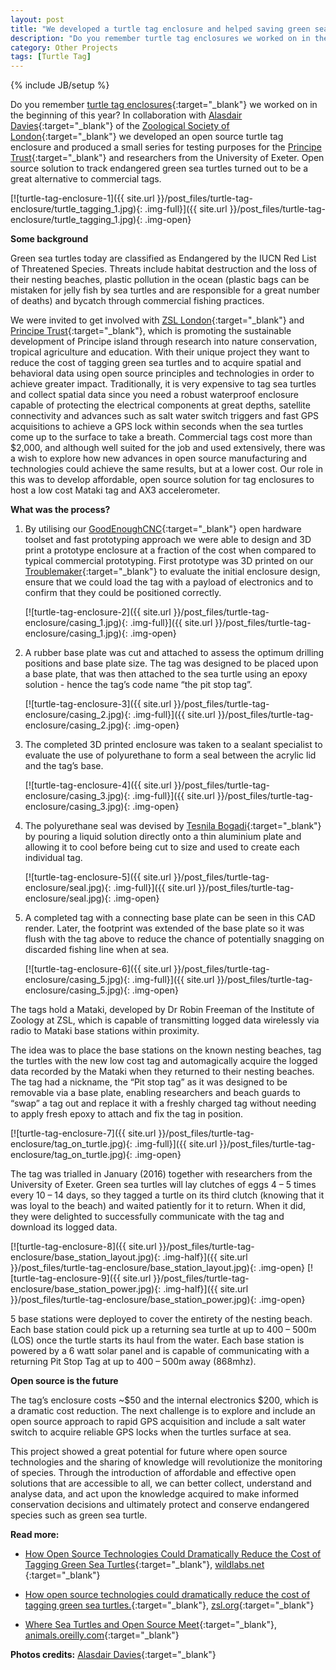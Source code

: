 ```yaml
---
layout: post
title: "We developed a turtle tag enclosure and helped saving green sea turtles"
description: "Do you remember turtle tag enclosures we worked on in the beginning of this year? In collaboration with Alasdair Davies of the Zoological Society of London we developed an open source turtle tag enclosure and produced a small series for testing purposes for the Principe Trust and researchers from the University of Exeter. Open source solution to track endangered green sea turtles turned out to be a great alternative to traditional expensive tags."
category: Other Projects
tags: [Turtle Tag]
---
```

{% include JB/setup %}


Do you remember [turtle tag enclosures](http://irnas.eu/other%20projects/2016/01/14/turtle-tag-enclosure){:target="_blank"} we worked on in the beginning of this year? In collaboration with [Alasdair Davies](https://twitter.com/Al2kA){:target="_blank"} of the [Zoological Society of London](http://www.zsl.org/){:target="_blank"} we developed an open source turtle tag enclosure and produced a small series for testing purposes for the [Principe Trust](https://www.facebook.com/Pr%C3%ADncipe-Trust-305010556356808/){:target="_blank"} and researchers from the University of Exeter. Open source solution to track endangered green sea turtles turned out to be a great alternative to commercial tags.

[![turtle-tag-enclosure-1]({{ site.url }}/post_files/turtle-tag-enclosure/turtle_tagging_1.jpg){: .img-full}]({{ site.url }}/post_files/turtle-tag-enclosure/turtle_tagging_1.jpg){: .img-open}


**Some background**

Green sea turtles today are classified as Endangered by the IUCN Red List of Threatened Species. Threats include habitat destruction and the loss of their nesting beaches, plastic pollution in the ocean (plastic bags can be mistaken for jelly fish by sea turtles and are responsible for a great number of deaths) and bycatch through commercial fishing practices.

We were invited to get involved with [ZSL London](http://www.zsl.org/){:target="_blank"} and [Principe Trust](https://www.facebook.com/Pr%C3%ADncipe-Trust-305010556356808/){:target="_blank"}, which is promoting the sustainable development of Principe island through research into nature conservation, tropical agriculture and education. With their unique project they want to reduce the cost of tagging green sea turtles and to acquire spatial and behavioral data using open source principles and technologies in order to achieve greater impact. Traditionally, it is very expensive to tag sea turtles and collect spatial data since you need a robust waterproof enclosure capable of protecting the electrical components at great depths, satellite connectivity and advances such as salt water switch triggers and fast GPS acquisitions to achieve a GPS lock within seconds when the sea turtles come up to the surface to take a breath. Commercial tags cost more than $2,000, and although well suited for the job and used extensively, there was a wish to explore how new advances in open source manufacturing and technologies could achieve the same results, but at a lower cost. Our role in this was to develop affordable, open source solution for tag enclosures to host a low cost Mataki tag and AX3 accelerometer.


**What was the process?**

1. By utilising our [GoodEnoughCNC](http://goodenoughcnc.eu/){:target="_blank"} open hardware toolset and fast prototyping approach we were able to design and 3D print a prototype enclosure at a fraction of the cost when compared to typical commercial prototyping. First prototype was 3D printed on our [Troublemaker](http://goodenoughcnc.eu/troublemaker-3d/){:target="_blank"} to evaluate the initial enclosure design, ensure that we could load the tag with a payload of electronics and to confirm that they could be positioned correctly.

	[![turtle-tag-enclosure-2]({{ site.url }}/post_files/turtle-tag-enclosure/casing_1.jpg){: .img-full}]({{ site.url }}/post_files/turtle-tag-enclosure/casing_1.jpg){: .img-open}

2. A rubber base plate was cut and attached to assess the optimum drilling positions and base plate size. The tag was designed to be placed upon a base plate, that was then attached to the sea turtle using an epoxy solution - hence the tag’s code name “the pit stop tag”.

	[![turtle-tag-enclosure-3]({{ site.url }}/post_files/turtle-tag-enclosure/casing_2.jpg){: .img-full}]({{ site.url }}/post_files/turtle-tag-enclosure/casing_2.jpg){: .img-open}

3. The completed 3D printed enclosure was taken to a sealant specialist to evaluate the use of polyurethane to form a seal between the acrylic lid and the tag’s base.

	[![turtle-tag-enclosure-4]({{ site.url }}/post_files/turtle-tag-enclosure/casing_3.jpg){: .img-full}]({{ site.url }}/post_files/turtle-tag-enclosure/casing_3.jpg){: .img-open}

4. The polyurethane seal was devised by [Tesnila Bogadi](http://www.bogadi.si/){:target="_blank"} by pouring a liquid solution directly onto a thin aluminium plate and allowing it to cool before being cut to size and used to create each individual tag.

	[![turtle-tag-enclosure-5]({{ site.url }}/post_files/turtle-tag-enclosure/seal.jpg){: .img-full}]({{ site.url }}/post_files/turtle-tag-enclosure/seal.jpg){: .img-open}

5. A completed tag with a connecting base plate can be seen in this CAD render. Later, the footprint was extended of the base plate so it was flush with the tag above to reduce the chance of potentially snagging on discarded fishing line when at sea.

	[![turtle-tag-enclosure-6]({{ site.url }}/post_files/turtle-tag-enclosure/casing_5.jpg){: .img-full}]({{ site.url }}/post_files/turtle-tag-enclosure/casing_5.jpg){: .img-open}

The tags hold a Mataki, developed by Dr Robin Freeman of the Institute of Zoology at ZSL, which is capable of transmitting logged data wirelessly via radio to Mataki base stations within proximity.

The idea was to place the base stations on the known nesting beaches, tag the turtles with the new low cost tag and automagically acquire the logged data recorded by the Mataki when they returned to their nesting beaches. The tag had a nickname, the “Pit stop tag” as it was designed to be removable via a base plate, enabling researchers and beach guards to “swap” a tag out and replace it with a freshly charged tag without needing to apply fresh epoxy to attach and fix the tag in position.

[![turtle-tag-enclosure-7]({{ site.url }}/post_files/turtle-tag-enclosure/tag_on_turtle.jpg){: .img-full}]({{ site.url }}/post_files/turtle-tag-enclosure/tag_on_turtle.jpg){: .img-open}

The tag was trialled in January (2016) together with researchers from the University of Exeter. Green sea turtles will lay clutches of eggs 4 – 5 times every 10 – 14 days, so they tagged a turtle on its third clutch (knowing that it was loyal to the beach) and waited patiently for it to return. When it did, they were delighted to successfully communicate with the tag and download its logged data.

[![turtle-tag-enclosure-8]({{ site.url }}/post_files/turtle-tag-enclosure/base_station_layout.jpg){: .img-half}]({{ site.url }}/post_files/turtle-tag-enclosure/base_station_layout.jpg){: .img-open}
[![turtle-tag-enclosure-9]({{ site.url }}/post_files/turtle-tag-enclosure/base_station_power.jpg){: .img-half}]({{ site.url }}/post_files/turtle-tag-enclosure/base_station_power.jpg){: .img-open}
 
5 base stations were deployed to cover the entirety of the nesting beach. Each base station could pick up a returning sea turtle at up to 400 – 500m (LOS) once the turtle starts its haul from the water. Each base station is powered by a 6 watt solar panel and is capable of communicating with a returning Pit Stop Tag at up to 400 – 500m away (868mhz).

**Open source is the future**
 
The tag’s enclosure costs ~$50 and the internal electronics $200, which is a dramatic cost reduction. The next challenge is to explore and include an open source approach to rapid GPS acquisition and include a salt water switch to acquire reliable GPS locks when the turtles surface at sea.

This project showed a great potential for future where open source technologies and the sharing of knowledge will revolutionize the monitoring of species. Through the introduction of affordable and effective open solutions that are accessible to all, we can better collect, understand and analyse data, and act upon the knowledge acquired to make informed conservation decisions and ultimately protect and conserve endangered species such as green sea turtle.

**Read more:**

- [How Open Source Technologies Could Dramatically Reduce the Cost of Tagging Green Sea Turtles](https://www.wildlabs.net/resources/case-studies/how-open-source-technologies-could-dramatically-reduce-cost-tagging-green-sea){:target="_blank"},  [wildlabs.net ](https://www.wildlabs.net/){:target="_blank"}

- [How open source technologies could dramatically reduce the cost of tagging green sea turtles.](https://www.zsl.org/blogs/conservation/how-open-source-technologies-could-dramatically-reduce-the-cost-of-tagging-green){:target="_blank"},  [zsl.org](https://www.zsl.org/){:target="_blank"}

- [Where Sea Turtles and Open Source Meet](http://animals.oreilly.com/where-sea-turtles-and-open-source-meet/){:target="_blank"}, [animals.oreilly.com](http://animals.oreilly.com/){:target="_blank"}
 

**Photos credits:** [Alasdair Davies](https://twitter.com/Al2kA){:target="_blank"}
